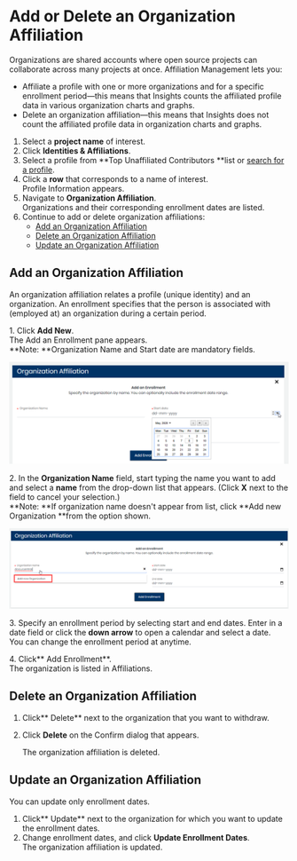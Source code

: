 # Add or Delete an Organization Affiliation

Organizations are shared accounts where open source projects can collaborate across many projects at once. Affiliation Management lets you:

* Affiliate a profile with one or more organizations and for a specific enrollment period—this means that Insights counts the affiliated profile data in various organization charts and graphs.
* Delete an organization affiliation—this means that Insights does not count the affiliated profile data in organization charts and graphs.

1. Select a **project name** of interest.
2. Click **Identities & Affiliations**.
3. Select a profile from **Top Unaffiliated Contributors **list or [search for a profile](find-a-profile.md).
4. Click a **row** that corresponds to a name of interest.\
   Profile Information appears.
5. Navigate to **Organization Affiliation**.\
   Organizations and their corresponding enrollment dates are listed.
6. Continue to add or delete organization affiliations:
   * [Add an Organization Affiliation](add-or-delete-an-organization-affiliation.md#AddorDeleteaProfileOrganizationAffiliation-AddanOrganizationAffiliation)
   * [Delete an Organization Affiliation](add-or-delete-an-organization-affiliation.md#AddorDeleteaProfileOrganizationAffiliation-DeleteanOrganizationAffiliation)
   * [Update an Organization Affiliation](add-or-delete-an-organization-affiliation.md#update-an-organization-affiliation)

## Add an Organization Affiliation <a href="addordeleteaprofileorganizationaffiliation-addanorganizationaffiliation" id="addordeleteaprofileorganizationaffiliation-addanorganizationaffiliation"></a>

An organization affiliation relates a profile (unique identity) and an organization. An enrollment specifies that the person is associated with (employed at) an organization during a certain period.

1\. Click **Add New**.\
The Add an Enrollment pane appears.\
**Note: **Organization Name and Start date are mandatory fields.

![Add Organization Affiliation](<../../.gitbook/assets/add organization affiliation.png>)

2\. In the **Organization Name** field, start typing the name you want to add and select a **name** from the drop-down list that appears. (Click **X** next to the field to cancel your selection.)\
**Note: **If organization name doesn't appear from list, click **Add new Organization **from the option shown.

![Add new Organization](<../../.gitbook/assets/add new organization.png>)

3\. Specify an enrollment period by selecting start and end dates. Enter in a date field or click the **down arrow** to open a calendar and select a date.\
You can change the enrollment period at anytime.

4\. Click** Add Enrollment**.\
The organization is listed in Affiliations.

## Delete an Organization Affiliation <a href="addordeleteaprofileorganizationaffiliation-deleteanorganizationaffiliation" id="addordeleteaprofileorganizationaffiliation-deleteanorganizationaffiliation"></a>

1. Click** Delete** next to the organization that you want to withdraw.
2.  Click **Delete** on the Confirm dialog that appears.

    The organization affiliation is deleted.

## Update an Organization Affiliation

You can update only enrollment dates.

1. Click** Update** next to the organization for which you want to update the enrollment dates.
2. Change enrollment dates, and click **Update Enrollment Dates**.\
   The organization affiliation is updated.
